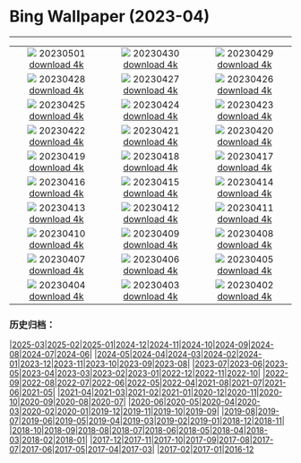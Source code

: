 # Bing Wallpaper (2023-04)
**************
| | | |
| :----: | :----: | :----: |
| ![](https://www.bing.com/th?id=OHR.SunflowerBee_DE-DE9415817741_1920x1080.jpg) 20230501 [download 4k](https://www.bing.com/th?id=OHR.SunflowerBee_DE-DE9415817741_UHD.jpg) | ![](https://www.bing.com/th?id=OHR.ExteriorPreservationHall_DE-DE8207516768_1920x1080.jpg) 20230430 [download 4k](https://www.bing.com/th?id=OHR.ExteriorPreservationHall_DE-DE8207516768_UHD.jpg) | ![](https://www.bing.com/th?id=OHR.JTNPMilkyWay_DE-DE7405272282_1920x1080.jpg) 20230429 [download 4k](https://www.bing.com/th?id=OHR.JTNPMilkyWay_DE-DE7405272282_UHD.jpg) |
| ![](https://www.bing.com/th?id=OHR.MariposaGrove_DE-DE6502000556_1920x1080.jpg) 20230428 [download 4k](https://www.bing.com/th?id=OHR.MariposaGrove_DE-DE6502000556_UHD.jpg) | ![](https://www.bing.com/th?id=OHR.SouthPadre_DE-DE5975626528_1920x1080.jpg) 20230427 [download 4k](https://www.bing.com/th?id=OHR.SouthPadre_DE-DE5975626528_UHD.jpg) | ![](https://www.bing.com/th?id=OHR.GHOAudubonDay_DE-DE4254094306_1920x1080.jpg) 20230426 [download 4k](https://www.bing.com/th?id=OHR.GHOAudubonDay_DE-DE4254094306_UHD.jpg) |
| ![](https://www.bing.com/th?id=OHR.NaturalHeritageCenter_DE-DE0230268232_1920x1080.jpg) 20230425 [download 4k](https://www.bing.com/th?id=OHR.NaturalHeritageCenter_DE-DE0230268232_UHD.jpg) | ![](https://www.bing.com/th?id=OHR.FranconianWineCellar_DE-DE9737589595_1920x1080.jpg) 20230424 [download 4k](https://www.bing.com/th?id=OHR.FranconianWineCellar_DE-DE9737589595_UHD.jpg) | ![](https://www.bing.com/th?id=OHR.StuttgartPublicLibrary_DE-DE9376836854_1920x1080.jpg) 20230423 [download 4k](https://www.bing.com/th?id=OHR.StuttgartPublicLibrary_DE-DE9376836854_UHD.jpg) |
| ![](https://www.bing.com/th?id=OHR.EarthDayFox_DE-DE8965516064_1920x1080.jpg) 20230422 [download 4k](https://www.bing.com/th?id=OHR.EarthDayFox_DE-DE8965516064_UHD.jpg) | ![](https://www.bing.com/th?id=OHR.ProcidaItaly_DE-DE8410608904_1920x1080.jpg) 20230421 [download 4k](https://www.bing.com/th?id=OHR.ProcidaItaly_DE-DE8410608904_UHD.jpg) | ![](https://www.bing.com/th?id=OHR.MossyGrottoFalls_DE-DE9162170819_1920x1080.jpg) 20230420 [download 4k](https://www.bing.com/th?id=OHR.MossyGrottoFalls_DE-DE9162170819_UHD.jpg) |
| ![](https://www.bing.com/th?id=OHR.TaiwanYuhina_DE-DE9622879308_1920x1080.jpg) 20230419 [download 4k](https://www.bing.com/th?id=OHR.TaiwanYuhina_DE-DE9622879308_UHD.jpg) | ![](https://www.bing.com/th?id=OHR.MPPUnesco_DE-DE9476422795_1920x1080.jpg) 20230418 [download 4k](https://www.bing.com/th?id=OHR.MPPUnesco_DE-DE9476422795_UHD.jpg) | ![](https://www.bing.com/th?id=OHR.OneThousandSprings_DE-DE6812123772_1920x1080.jpg) 20230417 [download 4k](https://www.bing.com/th?id=OHR.OneThousandSprings_DE-DE6812123772_UHD.jpg) |
| ![](https://www.bing.com/th?id=OHR.KiteDay_DE-DE5544963216_1920x1080.jpg) 20230416 [download 4k](https://www.bing.com/th?id=OHR.KiteDay_DE-DE5544963216_UHD.jpg) | ![](https://www.bing.com/th?id=OHR.LorenzoQuinn_DE-DE4212033838_1920x1080.jpg) 20230415 [download 4k](https://www.bing.com/th?id=OHR.LorenzoQuinn_DE-DE4212033838_UHD.jpg) | ![](https://www.bing.com/th?id=OHR.Mannheim_DE-DE1609561804_1920x1080.jpg) 20230414 [download 4k](https://www.bing.com/th?id=OHR.Mannheim_DE-DE1609561804_UHD.jpg) |
| ![](https://www.bing.com/th?id=OHR.PhloxSubulata_DE-DE3543947931_1920x1080.jpg) 20230413 [download 4k](https://www.bing.com/th?id=OHR.PhloxSubulata_DE-DE3543947931_UHD.jpg) | ![](https://www.bing.com/th?id=OHR.EuropeFromISS_DE-DE2508678174_1920x1080.jpg) 20230412 [download 4k](https://www.bing.com/th?id=OHR.EuropeFromISS_DE-DE2508678174_UHD.jpg) | ![](https://www.bing.com/th?id=OHR.Tatzlwurmbruecke_DE-DE0668402761_1920x1080.jpg) 20230411 [download 4k](https://www.bing.com/th?id=OHR.Tatzlwurmbruecke_DE-DE0668402761_UHD.jpg) |
| ![](https://www.bing.com/th?id=OHR.ElephantTwins_DE-DE7828425452_1920x1080.jpg) 20230410 [download 4k](https://www.bing.com/th?id=OHR.ElephantTwins_DE-DE7828425452_UHD.jpg) | ![](https://www.bing.com/th?id=OHR.LithuanianEggs_DE-DE6834482239_1920x1080.jpg) 20230409 [download 4k](https://www.bing.com/th?id=OHR.LithuanianEggs_DE-DE6834482239_UHD.jpg) | ![](https://www.bing.com/th?id=OHR.NIrelandGiants_DE-DE6018024245_1920x1080.jpg) 20230408 [download 4k](https://www.bing.com/th?id=OHR.NIrelandGiants_DE-DE6018024245_UHD.jpg) |
| ![](https://www.bing.com/th?id=OHR.KitsAspen_DE-DE9335178847_1920x1080.jpg) 20230407 [download 4k](https://www.bing.com/th?id=OHR.KitsAspen_DE-DE9335178847_UHD.jpg) | ![](https://www.bing.com/th?id=OHR.ArizonaPinkMoon_DE-DE9682915155_1920x1080.jpg) 20230406 [download 4k](https://www.bing.com/th?id=OHR.ArizonaPinkMoon_DE-DE9682915155_UHD.jpg) | ![](https://www.bing.com/th?id=OHR.BlackGrouseLekking_DE-DE9275715227_1920x1080.jpg) 20230405 [download 4k](https://www.bing.com/th?id=OHR.BlackGrouseLekking_DE-DE9275715227_UHD.jpg) |
| ![](https://www.bing.com/th?id=OHR.RomanBridge_DE-DE8880591809_1920x1080.jpg) 20230404 [download 4k](https://www.bing.com/th?id=OHR.RomanBridge_DE-DE8880591809_UHD.jpg) | ![](https://www.bing.com/th?id=OHR.SchleswigHolsteinHelgoland_DE-DE2968840139_1920x1080.jpg) 20230403 [download 4k](https://www.bing.com/th?id=OHR.SchleswigHolsteinHelgoland_DE-DE2968840139_UHD.jpg) | ![](https://www.bing.com/th?id=OHR.JavaBromo_DE-DE6568221020_1920x1080.jpg) 20230402 [download 4k](https://www.bing.com/th?id=OHR.JavaBromo_DE-DE6568221020_UHD.jpg) |

### 历史归档：

|[2025-03](/../2025-03/2025-03.md)|[2025-02](/../2025-02/2025-02.md)|[2025-01](/../2025-01/2025-01.md)|[2024-12](/../2024-12/2024-12.md)|[2024-11](/../2024-11/2024-11.md)|[2024-10](/../2024-10/2024-10.md)|[2024-09](/../2024-09/2024-09.md)|[2024-08](/../2024-08/2024-08.md)|[2024-07](/../2024-07/2024-07.md)|[2024-06](/../2024-06/2024-06.md)|
|[2024-05](/../2024-05/2024-05.md)|[2024-04](/../2024-04/2024-04.md)|[2024-03](/../2024-03/2024-03.md)|[2024-02](/../2024-02/2024-02.md)|[2024-01](/../2024-01/2024-01.md)|[2023-12](/../2023-12/2023-12.md)|[2023-11](/../2023-11/2023-11.md)|[2023-10](/../2023-10/2023-10.md)|[2023-09](/../2023-09/2023-09.md)|[2023-08](/../2023-08/2023-08.md)|
|[2023-07](/../2023-07/2023-07.md)|[2023-06](/../2023-06/2023-06.md)|[2023-05](/../2023-05/2023-05.md)|[2023-04](/2023-04.md)|[2023-03](/../2023-03/2023-03.md)|[2023-02](/../2023-02/2023-02.md)|[2023-01](/../2023-01/2023-01.md)|[2022-12](/../2022-12/2022-12.md)|[2022-11](/../2022-11/2022-11.md)|[2022-10](/../2022-10/2022-10.md)|
|[2022-09](/../2022-09/2022-09.md)|[2022-08](/../2022-08/2022-08.md)|[2022-07](/../2022-07/2022-07.md)|[2022-06](/../2022-06/2022-06.md)|[2022-05](/../2022-05/2022-05.md)|[2022-04](/../2022-04/2022-04.md)|[2021-08](/../2021-08/2021-08.md)|[2021-07](/../2021-07/2021-07.md)|[2021-06](/../2021-06/2021-06.md)|[2021-05](/../2021-05/2021-05.md)|
|[2021-04](/../2021-04/2021-04.md)|[2021-03](/../2021-03/2021-03.md)|[2021-02](/../2021-02/2021-02.md)|[2021-01](/../2021-01/2021-01.md)|[2020-12](/../2020-12/2020-12.md)|[2020-11](/../2020-11/2020-11.md)|[2020-10](/../2020-10/2020-10.md)|[2020-09](/../2020-09/2020-09.md)|[2020-08](/../2020-08/2020-08.md)|[2020-07](/../2020-07/2020-07.md)|
|[2020-06](/../2020-06/2020-06.md)|[2020-05](/../2020-05/2020-05.md)|[2020-04](/../2020-04/2020-04.md)|[2020-03](/../2020-03/2020-03.md)|[2020-02](/../2020-02/2020-02.md)|[2020-01](/../2020-01/2020-01.md)|[2019-12](/../2019-12/2019-12.md)|[2019-11](/../2019-11/2019-11.md)|[2019-10](/../2019-10/2019-10.md)|[2019-09](/../2019-09/2019-09.md)|
|[2019-08](/../2019-08/2019-08.md)|[2019-07](/../2019-07/2019-07.md)|[2019-06](/../2019-06/2019-06.md)|[2019-05](/../2019-05/2019-05.md)|[2019-04](/../2019-04/2019-04.md)|[2019-03](/../2019-03/2019-03.md)|[2019-02](/../2019-02/2019-02.md)|[2019-01](/../2019-01/2019-01.md)|[2018-12](/../2018-12/2018-12.md)|[2018-11](/../2018-11/2018-11.md)|
|[2018-10](/../2018-10/2018-10.md)|[2018-09](/../2018-09/2018-09.md)|[2018-08](/../2018-08/2018-08.md)|[2018-07](/../2018-07/2018-07.md)|[2018-06](/../2018-06/2018-06.md)|[2018-05](/../2018-05/2018-05.md)|[2018-04](/../2018-04/2018-04.md)|[2018-03](/../2018-03/2018-03.md)|[2018-02](/../2018-02/2018-02.md)|[2018-01](/../2018-01/2018-01.md)|
|[2017-12](/../2017-12/2017-12.md)|[2017-11](/../2017-11/2017-11.md)|[2017-10](/../2017-10/2017-10.md)|[2017-09](/../2017-09/2017-09.md)|[2017-08](/../2017-08/2017-08.md)|[2017-07](/../2017-07/2017-07.md)|[2017-06](/../2017-06/2017-06.md)|[2017-05](/../2017-05/2017-05.md)|[2017-04](/../2017-04/2017-04.md)|[2017-03](/../2017-03/2017-03.md)|
|[2017-02](/../2017-02/2017-02.md)|[2017-01](/../2017-01/2017-01.md)|[2016-12](/../2016-12/2016-12.md)